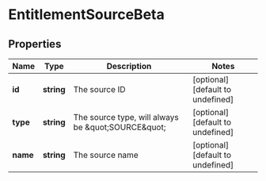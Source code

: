 # EntitlementSourceBeta

## Properties

Name | Type | Description | Notes
------------ | ------------- | ------------- | -------------
**id** | **string** | The source ID | [optional] [default to undefined]
**type** | **string** | The source type, will always be \&quot;SOURCE\&quot; | [optional] [default to undefined]
**name** | **string** | The source name | [optional] [default to undefined]

